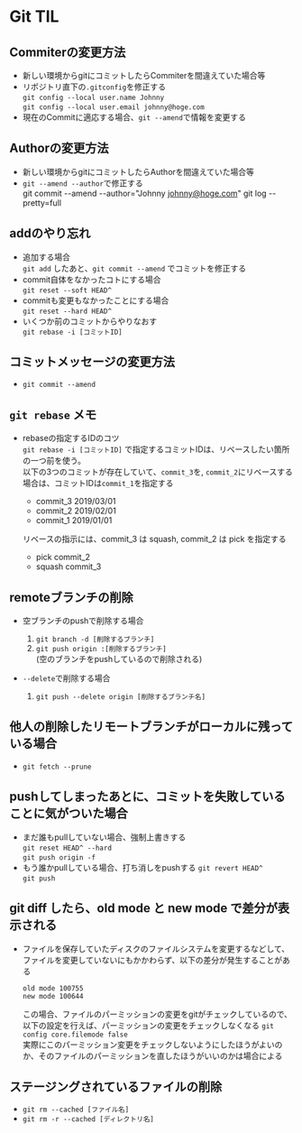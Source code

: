 # Git TIL
## Commiterの変更方法
  - 新しい環境からgitにコミットしたらCommiterを間違えていた場合等
  - リポジトリ直下の`.gitconfig`を修正する  
     `git config --local user.name Johnny`   
     `git config --local user.email johnny@hoge.com`
  - 現在のCommitに適応する場合、`git --amend`で情報を変更する

## Authorの変更方法
  - 新しい環境からgitにコミットしたらAuthorを間違えていた場合等
  - `git --amend --author`で修正する  
     git commit --amend --author="Johnny <johnny@hoge.com>"
     git log --pretty=full

## addのやり忘れ
  - 追加する場合  
    `git add` したあと、`git commit --amend` でコミットを修正する
  - commit自体をなかったコトにする場合  
    `git reset --soft HEAD^`
  - commitも変更もなかったことにする場合  
    `git reset --hard HEAD^`
  - いくつか前のコミットからやりなおす  
    `git rebase -i [コミットID]`

## コミットメッセージの変更方法
  - `git commit --amend`

## `git rebase` メモ
  - rebaseの指定するIDのコツ  
    `git rebase -i [コミットID]` で指定するコミットIDは、リベースしたい箇所の一つ前を使う。  
    以下の3つのコミットが存在していて、`commit_3`を, `commit_2`にリベースする場合は、コミットIDは`commit_1`を指定する  
      - commit_3 2019/03/01
      - commit_2 2019/02/01
      - commit_1 2019/01/01

    リベースの指示には、commit_3 は squash, commit_2 は pick を指定する  
      - pick commit_2
      - squash commit_3

## remoteブランチの削除
  - 空ブランチのpushで削除する場合  
    1. `git branch -d [削除するブランチ]`
    1. `git push origin :[削除するブランチ]`  
      (空のブランチをpushしているので削除される)

   - `--delete`で削除する場合
     1. `git push --delete origin [削除するブランチ名]`

## 他人の削除したリモートブランチがローカルに残っている場合
  - `git fetch --prune`

## pushしてしまったあとに、コミットを失敗していることに気がついた場合
  - まだ誰もpullしていない場合、強制上書きする  
    `git reset HEAD^ --hard`  
    `git push origin -f`  
  - もう誰かpullしている場合、打ち消しをpushする
    `git revert HEAD^`  
    `git push`

## git diff したら、old mode と new mode で差分が表示される
  - ファイルを保存していたディスクのファイルシステムを変更するなどして、ファイルを変更していないにもかかわらず、以下の差分が発生することがある  
    
      `old mode 100755`  
      `new mode 100644`  
    
    この場合、ファイルのパーミッションの変更をgitがチェックしているので、
  以下の設定を行えば、パーミッションの変更をチェックしなくなる
    `git config core.filemode false`  
  実際にこのパーミッション変更をチェックしないようにしたほうがよいのか、そのファイルのパーミッションを直したほうがいいのかは場合による

## ステージングされているファイルの削除
  - `git rm --cached [ファイル名]`
  - `git rm -r --cached [ディレクトリ名]`
